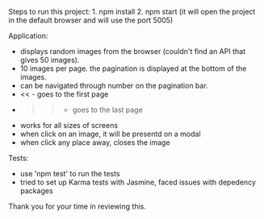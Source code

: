 Steps to run this project:
    1. npm install
    2. npm start (it will open the project in the default browser and will use the port 5005)

Application:
- displays random images from the browser (couldn't find an API that gives 50 images).
- 10 images per page. the pagination is displayed at the bottom of the images.
- can be navigated through number on the pagination bar.
- << - goes to the first page
- >> - goes to the last page
- works for all sizes of screens
- when click on an image, it will be presentd on a modal
- when click any place away, closes the image

Tests:
- use 'npm test' to run the tests
- tried to set up Karma tests with Jasmine, faced issues with depedency packages 

Thank you for your time in reviewing this.